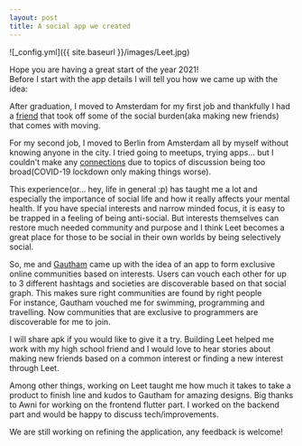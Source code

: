 ```yaml
---
layout: post
title: A social app we created
---
```


![_config.yml]({{ site.baseurl }}/images/Leet.jpg)


Hope you are having a great start of the year 2021!<br>
Before I start with the app details I will tell you how we came up with the idea:

After graduation, I moved to Amsterdam for my first job and thankfully I had a <a href="https://www.instagram.com/arihantgupta0/">friend</a> that took off some of the social burden(aka making new friends) that comes with moving.

For my second job, I moved to Berlin from Amsterdam all by myself without knowing anyone in the city.
I tried going to meetups, trying apps... but I couldn't make any <a href="https://www.youtube.com/watch?v=iJUM11goXAU">connections</a> due to topics of discussion being too broad(COVID-19 lockdown only making things worse).

This experience(or... hey, life in general :p) has taught me a lot and especially the importance of social life and how it really affects your mental health. If you have special interests and narrow minded focus, it is easy to be trapped in a feeling of being anti-social. But interests themselves can restore much needed community and purpose and I think Leet becomes a great place for those to be social in their own worlds by being selectively social.

So, me and <a href="https://www.instagram.com/one.gautham/Gautham">Gautham</a> came up with the idea of an app to form exclusive online communities based on interests. Users can vouch each other for up to 3 different hashtags and societies are discoverable based on that social graph. This makes sure right communities are found by right people<br>
For instance, Gautham vouched me for swimming, programming and travelling. Now communities that are exclusive to programmers are discoverable for me to join.

I will share apk if you would like to give it a try. Building Leet helped me work with my high school friend and I would love to hear stories about making new friends based on a common interest or finding a new interest through Leet.

Among other things, working on Leet taught me how much it takes to take a product to finish line and kudos to Gautham for amazing designs. Big thanks to Awni for working on the frontend flutter part. I worked on the backend part and would be happy to discuss tech/improvements.

We are still working on refining the application, any feedback is welcome!
